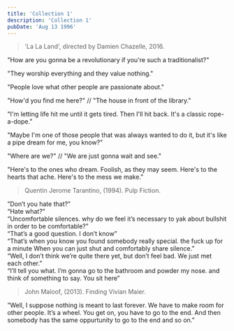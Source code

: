 ```yaml
---
title: 'Collection 1'
description: 'Collection 1'
pubDate: 'Aug 13 1996'
---
```


> 'La La Land', directed by Damien Chazelle, 2016.

"How are you gonna be a revolutionary if you're such a traditionalist?"

"They worship everything and they value nothing."

"People love what other people are passionate about."

"How'd you find me here?" // "The house in front of the library."

"I'm letting life hit me until it gets tired. Then I'll hit back. It's a classic rope-a-dope."

"Maybe I'm one of those people that was always wanted to do it, but it's like a pipe dream for me, you know?"

"Where are we?" // "We are just gonna wait and see."

"Here's to the ones who dream. Foolish, as they may seem. Here's to the hearts that ache. Here's to the mess we make."

> Quentin Jerome Tarantino, (1994). Pulp Fiction.

”Don’t you hate that?”<br>
“Hate what?”<br>
“Uncomfortable silences. why do we feel it’s necessary to yak about bullshit in order to be comfortable?”<br>
“That’s a good question. I don’t know”<br>
“That’s when you know you found somebody really special. the fuck up for a minute When you can just shut and comfortably share silence.”<br>
“Well, I don’t think we’re quite there yet, but don’t feel bad. We just met each other.”<br>
“I’ll tell you what. I’m gonna go to the bathroom and powder my nose. and think of something to say. You sit here”

> John Maloof, (2013). Finding Vivian Maier.

”Well, I suppose nothing is meant to last forever. We have to make room for other people. It’s a wheel. You get on, you have to go to the end. And then somebody has the same oppurtunity to go to the end and so on.”
